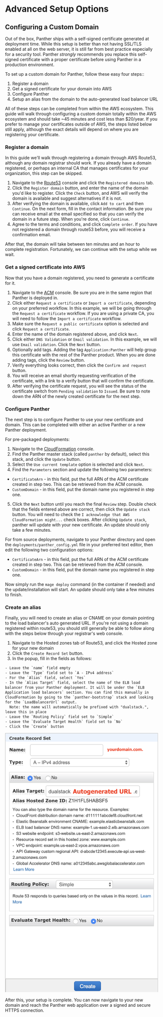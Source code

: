 # Advanced Setup Options

## Configuring a Custom Domain

Out of the box, Panther ships with a self-signed certificate generated at deployment time. While this setup is better than not having SSL/TLS enabled at all on the web server, it is still far from best practice especially for a security tool. Panther *strongly* recommends you replace this self-signed certificate with a proper certificate before using Panther in a production environment.

To set up a custom domain for Panther, follow these easy four steps::

  1. Register a domain
  2. Get a signed certificate for your domain into AWS
  3. Configure Panther
  4. Setup an alias from the domain to the auto-generated load balancer URL
  
  All of these steps can be completed from within the AWS ecosystem. This guide will walk through configuring a custom domain totally within the AWS ecosystem and should take ~45 minutes and cost less than $20/year. If you prefer to manage your certificates outside of AWS, the steps listed below still apply, although the exact details will depend on where you are registering your certificate.

### Register a domain

In this guide we'll walk through registering a domain through AWS Route53, although any domain registrar should work. If you already have a domain registered, or perhaps an internal CA that manages certificates for your organization, this step can be skipped.

  1. Navigate to the [Route53](https://console.aws.amazon.com/route53/home) console and click the `Registered domains` tab.
  2. Click the `Register domain` button, and enter the name of the domain you'd like to register. Click the `Check` button, and AWS will verify the domain is available and suggest alternatives if it is not.
  3. After verifying the domain is available, click `Add to cart` and then `Continue`. On the next form, fill in the contact information. Be sure you can receive email at the email specified so that you can verify the domain in a future step. When you're done, click `Continue`.
  4. Agree to the terms and conditions, and click `Complete order`. If you have not registered a domain through route53 before, you will receive a confirmation email.
  
After that, the domain will take between ten minutes and an hour to complete registration. Fortunately, we can continue with the setup while we wait.

### Get a signed certificate into AWS

Now that you have a domain registered, you need to generate a certificate for it.

  1. Navigate to the [ACM](https://console.aws.amazon.com/acm/home) console. Be sure you are in the same region that Panther is deployed in.
  2. Click either `Request a certificate` or `Import a certificate`, depending on your preferred workflow. In this example, we will be going through the `Request a certificate` workflow. If you are using a private CA, you will need to follow the `Import a certificate`  workflow.
  3. Make sure the `Request a public certificate` option is selected and click `Request a certificate`.
  4. Enter the name of the domain registered above, and click `Next`.
  5. Click either `DNS Validation` or `Email validation`. In this example, we will use `Email validation`. Click the `Next` button.
  6. Optionally add tags. Adding the tag `Application:Panther` will help group this certificate with the rest of the Panther product. When you are done adding tags, click the `Review` button.
  7. Verify everything looks correct, then click the `Confirm and request` button.
  8. You will receive an email shortly requesting verification of the certificate, with a link to a verify button that will confirm the certificate.
  9. After verifying the certificate request, you will see the status of the certificate switch from `Pending validation` to `Issued`. Be sure to note down the ARN of the newly created certificate for the next step.
  
### Configure Panther

The next step is to configure Panther to use your new certificate and domain. This can be completed with either an active Panther or a new Panther deployment.

For pre-packaged deployments:

  1. Navigate to the [CloudFormation](https://console.aws.amazon.com/cloudformation/home) console.
  2. Find the Panther master stack (called `panther` by default), select this stack, and click the `Update` button.
  3. Select the `Use current template` option is selected and click `Next`.
  4. Find the `Parameters` section and update the following two parameters:

  - `CertificateArn` - in this field, put the full ARN of the ACM certificate created in step two. This can be retrieved from the ACM console.
  - `CustomDomain` - in this field, put the domain name you registered in step one.
  
  5. Click the `Next` button until you reach the final `Review` step. Double check that the fields entered above are correct, then click the `Update stack` button. You will need to check the `I acknowledge that AWS CloudFormation might...` check boxes. After clicking `Update stack`, panther will update with your new certificate. An update should only take a few minutes.

For from source deployments, navigate to your Panther directory and open the `deployments/panther_config.yml` file in your preferred text editor, then edit the following two configuration options:

  - `CertificateArn` - in this field, put the full ARN of the ACM certificate created in step two. This can be retrieved from the ACM console.
  - `CustomDomain` - in this field, put the domain name you registered in step one.
  
Now simply run the `mage deploy` command (in the container if needed) and the update/installation will start. An update should only take a few minutes to finish.

### Create an alias

Finally, you will need to create an alias or CNAME on your domain pointing to the load balancer's auto generated URL. If you're not using a domain registered within route53, you should still generally be able to follow along with the steps below through your registrar's web console.

  1. Navigate to the Hosted zones tab of Route53, and click the Hosted zone for your new domain
  2. Click the `Create Record Set` button.
  3. In the popup, fill in the fields as follows: 
  
    - Leave the `name` field empty
    - Leave the `Type` field set to `A - IPv4 address`
    - For the `Alias` field, select `Yes`
    - In the `Alias Target` field, select the name of the ELB load balancer from your Panther deployment. It will be under the `ELB Application load balancers` section. You can find this manually in CloudFormation by going to the `panther-bootstrap` stack and looking for the `LoadBalancerUrl` output.
      Note: the name will automatically be prefixed with "dualstack.", leave this in place
    - Leave the `Routing Policy` field set to `Simple`
    - Leave the `Evaluate Target Health` field set to `No`
    - Click the `Create` button


![](../.gitbook/assets/operations/hosted-zone-alias.png)
    
After this, your setup is complete. You can now navigate to your new domain and reach the Panther web application over a signed and secure HTTPS connection.
